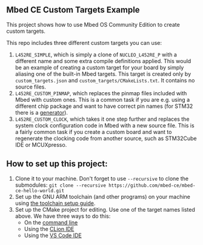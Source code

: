 ## Mbed CE Custom Targets Example

This project shows how to use Mbed OS Community Edition to create custom targets.  

This repo includes three different custom targets you can use:
1. `L452RE_SIMPLE`, which is simply a clone of `NUCLEO_L452RE_P` with a different name and some extra compile definitions applied.  This would be an example of creating a custom target for your board by simply aliasing one of the built-in Mbed targets.  This target is created only by `custom_targets.json` and `custom_targets/CMakeLists.txt`.  It contains no source files.
2. `L452RE_CUSTOM_PINMAP`, which replaces the pinmap files included with Mbed with custom ones.  This is a common task if you are e.g. using a different chip package and want to have correct pin names (for STM32 there is a [generator](https://github.com/mbed-ce/mbed-os/tree/master/targets/TARGET_STM#board-specific-files-pinmap)).
3. `L452RE_CUSTOM_CLOCK`, which takes it one step further and replaces the system clock configuration code in Mbed with a new source file.  This is a fairly common task if you create a custom board and want to regenerate the clocking code from another source, such as STM32Cube IDE or MCUXpresso.

## How to set up this project:

1. Clone it to your machine.  Don't forget to use `--recursive` to clone the submodules: `git clone --recursive https://github.com/mbed-ce/mbed-ce-hello-world.git`
2. Set up the GNU ARM toolchain (and other programs) on your machine using [the toolchain setup guide](https://github.com/mbed-ce/mbed-os/wiki/Toolchain-Setup-Guide).
3. Set up the CMake project for editing.  Use one of the target names listed above.  We have three ways to do this:
    - On the [command line](https://github.com/mbed-ce/mbed-os/wiki/Project-Setup:-Command-Line)
    - Using the [CLion IDE](https://github.com/mbed-ce/mbed-os/wiki/Project-Setup:-CLion)
    - Using the [VS Code IDE](https://github.com/mbed-ce/mbed-os/wiki/Project-Setup:-VS-Code)